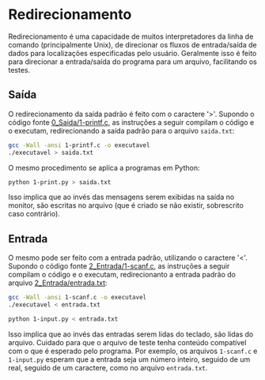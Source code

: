 Redirecionamento
================

Redirecionamento é uma capacidade de muitos interpretadores da linha de comando (principalmente Unix), de direcionar os fluxos de entrada/saída de dados para localizações especificadas pelo usuário. Geralmente isso é feito para direcionar a entrada/saída do programa para um arquivo, facilitando os testes.

Saída
-----

O redirecionamento da saída padrão é feito com o caractere '>'. Supondo o código fonte [0_Saida/1-printf.c](1-printf.c), as instruções a seguir compilam o código e o executam, redirecionando a saída padrão para o arquivo ```saida.txt```:

```bash
gcc -Wall -ansi 1-printf.c -o executavel
./executavel > saida.txt
```

O mesmo procedimento se aplica a programas em Python:

```bash
python 1-print.py > saida.txt
```

Isso implica que ao invés das mensagens serem exibidas na saída no monitor, são escritas no arquivo (que é criado se não existir, sobrescrito caso contrário).

Entrada
-------

O mesmo pode ser feito com a entrada padrão, utilizando o caractere '<'. Supondo o código fonte [2_Entrada/1-scanf.c](1-scanf.c), as instruções a seguir compilam o código e o executam, redirecionanto a entrada padrão do arquivo [2_Entrada/entrada.txt](2_Entrada/entrada.txt):

```bash
gcc -Wall -ansi 1-scanf.c -o executavel
./executavel < entrada.txt
```

```bash
python 1-input.py < entrada.txt
```

Isso implica que ao invés das entradas serem lidas do teclado, são lidas do arquivo. Cuidado para que o arquivo de teste tenha conteúdo compatível com o que é esperado pelo programa. Por exemplo, os arquivos ```1-scanf.c``` e ```1-input.py``` esperam que a entrada seja um número inteiro, seguido de um real, seguido de um caractere, como no arquivo ```entrada.txt```.
